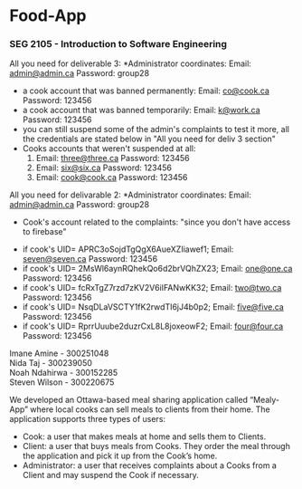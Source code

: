 # Food-App

### SEG 2105 - Introduction to Software Engineering


All you need for deliverable 3:
*Administrator coordinates: Email: admin@admin.ca
                            Password: group28
- a cook account that was banned permanently: Email: co@cook.ca
                                              Password: 123456
- a cook account that was banned temporarily: Email: k@work.ca
                                              Password: 123456
- you can still suspend some of the admin's complaints to test it more, all the credentials are stated below in "All you need for deliv 3 section"
- Cooks accounts that weren't suspended at all:
  1.  Email:    three@three.ca 
      Password: 123456
  2.  Email:    six@six.ca
      Password: 123456
  3.  Email:    cook@cook.ca
      Password: 123456

All you need for delivarable 2:
*Administrator coordinates: Email: admin@admin.ca
                            Password: group28
* Cook's account related to the complaints: "since you don't have access to firebase"
- if cook's UID= APRC3oSojdTgQgX6AueXZIiawef1;  Email:    seven@seven.ca
                                                Password: 123456
- if cook's UID= 2MsWl6aynRQhekQo6d2brVQhZX23;  Email:    one@one.ca
                                                Password: 123456
- if cook's UID= fcRxTgZ7rzd7zKV2V6iIFANwKK32;  Email:    two@two.ca
                                                Password: 123456
- if cook's UID= NsqDLaVSCTY1fK2rwdTI6jJ4b0p2;  Email:    five@five.ca
                                                Password: 123456    
- if cook's UID= RprrUuube2duzrCxL8L8joxeowF2;  Email:    four@four.ca
                                                Password: 123456                                              

<p> 
Imane Amine - 300251048 <br>
Nida Taj - 300239050 <br>
Noah Ndahirwa - 300152285 <br>
Steven Wilson - 300220675 <br>
</p>

<p>
We developed an Ottawa-based meal sharing application called “Mealy-App” where local cooks
can sell meals to clients from their home. The application supports three types of users:
</p>


* Cook: a user that makes meals at home and sells them to Clients. 
* Client: a user that buys meals from Cooks. They order the meal through the application
and pick it up from the Cook’s home.
* Administrator: a user that receives complaints about a Cooks from a Client and may
suspend the Cook if necessary.
